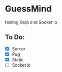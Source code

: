 # GuessMind

testing Gulp and Socket io

## To Do:

- [x] Server
- [x] Pug
- [x] Static
- [ ] Socket io